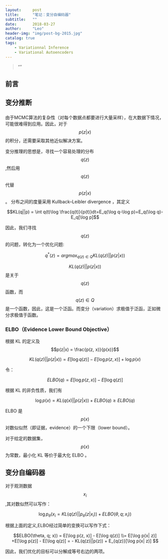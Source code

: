 ```yaml
---
layout:     post
title:      "笔记：变分自编码器"
subtitle:   ""
date:       2018-03-27
author:     "Leo"
header-img: "img/post-bg-2015.jpg"
catalog: true
tags:
    - Variationnal Inference
    - Variational Autoencoders
---
```


> “”

## 前言

## 变分推断
###
由于MCMC算法的复杂性（对每个数据点都要进行大量采样），在大数据下情况，可能很难得到应用。因此，对于 $$p(z|x)$$ 的积分，还需要采取其他近似解决方案。

变分推理的思想是，寻找一个容易处理的分布$$q(z)$$,然后用$$q(z)$$代替$$p(z|x)$$。
分布之间的度量采用 Kullback–Leibler divergence ，其定义

$$KL(q||p) = \int q(t)\log \frac{q(t)}{p(t)}dt=E_q(\log q-\log p)=E_q(\log q)-E_q[\log p]$$

因此，我们寻找 $$q(z)$$ 的问题，转化为一个优化问题:

$$q^*(z) = argmax_{q(z) \in Q}KL(q(z)||p(z|x))$$

$$KL(q(z)||p(z|x))$$
是关于 $$q(z)$$ 函数，而 $$q(z)\in Q$$ 是一个函数，因此，这是一个泛函。而变分（variation）求极值于泛函，正如微分求极值于函数。

### ELBO（Evidence Lower Bound Objective）
根据 KL 的定义及
$$p(z|x) = \frac{p(z, x)}{p(x)}$$

$$KL(q(z)||p(z|x)) = E[\log q(z)] -E[\log p(z, x)] + \log p(x)$$

令：

$$ELBO(q) = E[\log p(z, x)] - E[\log q(z)]$$

根据 KL 的非负性质，我们有

$$\log p(x) = KL(q(x)||p(z|x)) + ELBO(q) \ge ELBO(q)$$

ELBO 是 $$p(x)$$ 对数似似然（即证据，evidence）的一个下限（lower bound）。

对于给定的数据集，$$p(x)$$ 为常数，最小化 KL 等价于最大化 ELBO 。


## 变分自编码器

对于观测数据$$x_{i}$$,其对数似然可以写作：

$$\log p_\theta(x_{i} = KL(q(z)||p_\theta(z|x_{i})) + ELBO(\theta, q; x_{i}))$$

根据上面的定义,ELBO经过简单的变换可以写作下式：

$$ELBO(\theta, q; x)) = E[\log p(z, x)] - E[\log q(z)] \\= 
E[\log p(x| z)] +E[\log p(z)] - E[\log q(z)] = - KL(q(z)||p(z)) + E_{q(z)}[\log p(x| z)] $$

因此，我们优化的目标可以分解成等号右边的两项。








